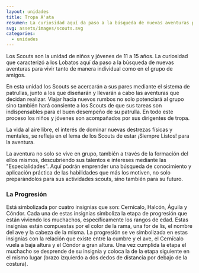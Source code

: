 ```yaml
---
layout: unidades
title: Tropa A'ata
resumen: La curiosidad aquí da paso a la búsqueda de nuevas aventuras para vivir tanto de manera individual como en el grupo de amigos.
svg: assets/images/scouts.svg
categories: 
  - unidades
---
```

Los Scouts son la unidad de niños y jóvenes de 11 a 15 años. La curiosidad que caracterizó a los Lobatos aquí da paso a la búsqueda de nuevas aventuras para vivir tanto de manera individual como en el grupo de amigos.

En esta unidad los Scouts se acercarán a sus pares mediante el sistema de patrullas, junto a los que diseñarán y llevarán a cabo las aventuras que decidan realizar. Viajar hacia nuevos rumbos no solo potenciará al grupo sino también hará consiente a los Scouts de que sus tareas son indispensables para el buen desempeño de su patrulla. En todo este proceso los niños y jóvenes son acompañados por sus dirigentes de tropa.

La vida al aire libre, el interés de dominar nuevas destrezas físicas y mentales, se refleja en el lema de los Scouts de estar ¡Siempre Listos! para la aventura.

La aventura no solo se vive en grupo, también a través de la formación del ellos mismos, descubriendo sus talentos e intereses mediante las "Especialidades". Aquí podrán emprender una búsqueda de conocimiento y aplicación práctica de las habilidades que más los motiven, no solo preparándolos para sus actividades scouts, sino también para su futuro.

### La Progresión

Está simbolizada por cuatro insignias que son: Cernícalo, Halcón, Águila y Cóndor. Cada una de estas insignias simboliza la etapa de progresión que están viviendo los muchachos, específicamente los rangos de edad. Estas insignias están compuestas por el color de la rama, una for de lis, el nombre del ave y la cabeza de la misma. La progresión se ve simbolizada en estas insignias con la relación que existe entre la cumbre y el ave, el Cernícalo vuela a baja altura y el Cóndor a gran altura. Una vez cumplida la etapa el muchacho se desprende de su insignia y coloca la de la etapa siguiente en el mismo lugar (brazo izquierdo a dos dedos de distancia por debajo de la costura).